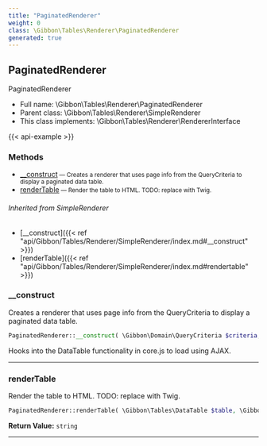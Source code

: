 ```yaml
---
title: "PaginatedRenderer"
weight: 0
class: \Gibbon\Tables\Renderer\PaginatedRenderer
generated: true
---
```


## PaginatedRenderer

PaginatedRenderer



* Full name: \Gibbon\Tables\Renderer\PaginatedRenderer
* Parent class: \Gibbon\Tables\Renderer\SimpleRenderer
* This class implements: \Gibbon\Tables\Renderer\RendererInterface

{{< api-example >}} 



### Methods

- [__construct](#__construct)<small> — Creates a renderer that uses page info from the QueryCriteria to display a paginated data table.</small>
- [renderTable](#rendertable)<small> — Render the table to HTML. TODO: replace with Twig.</small>




###### Inherited from SimpleRenderer
- [__construct]({{< ref "api/Gibbon/Tables/Renderer/SimpleRenderer/index.md#__construct" >}})
- [renderTable]({{< ref "api/Gibbon/Tables/Renderer/SimpleRenderer/index.md#rendertable" >}})



### __construct

Creates a renderer that uses page info from the QueryCriteria to display a paginated data table.

```php
PaginatedRenderer::__construct( \Gibbon\Domain\QueryCriteria $criteria, string $path )
```

Hooks into the DataTable functionality in core.js to load using AJAX.







---

### renderTable

Render the table to HTML. TODO: replace with Twig.

```php
PaginatedRenderer::renderTable( \Gibbon\Tables\DataTable $table, \Gibbon\Domain\DataSet $dataSet ): string
```






**Return Value:**
`string`  



---

